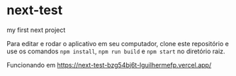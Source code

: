 # next-test
my first next project

Para editar e rodar o aplicativo em seu computador, clone este repositório e use os comandos ```npm install```, ```npm run build``` e ```npm start``` no diretório raiz.

Funcionando em <https://next-test-bzg54bj6t-lguilhermefp.vercel.app/>
